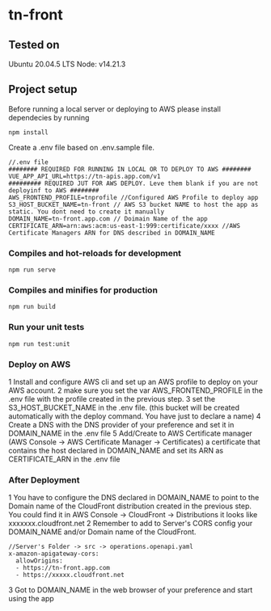 # tn-front

## Tested on
Ubuntu 20.04.5 LTS
Node: v14.21.3

## Project setup
Before running a local server or deploying to AWS please install dependecies by running
```
npm install
```
Create a .env file based on .env.sample file.
```
//.env file
######## REQUIRED FOR RUNNING IN LOCAL OR TO DEPLOY TO AWS ######## 
VUE_APP_API_URL=https://tn-apis.app.com/v1
######### REQUIRED JUT FOR AWS DEPLOY. Leve them blank if you are not deployinf to AWS ######## 
AWS_FRONTEND_PROFILE=tnprofile //Configured AWS Profile to deploy app
S3_HOST_BUCKET_NAME=tn-front // AWS S3 bucket NAME to host the app as static. You dont need to create it manually
DOMAIN_NAME=tn-front.app.com // Doimain Name of the app
CERTIFICATE_ARN=arn:aws:acm:us-east-1:999:certificate/xxxx //AWS Certificate Managers ARN for DNS described in DOMAIN_NAME
```
### Compiles and hot-reloads for development
```
npm run serve
```

### Compiles and minifies for production
```
npm run build
```

### Run your unit tests
```
npm run test:unit
```

### Deploy on AWS
1 Install and configure AWS cli and set up an AWS profile to deploy on your AWS account.
2 make sure you set the var AWS_FRONTEND_PROFILE in the .env file with the profile created in the previous step.
3 set the S3_HOST_BUCKET_NAME in the .env file. (this bucket will be created automatically with the deploy command. You have just to declare a name)
4 Create a DNS with the DNS provider of your preference and set it in DOMAIN_NAME in the .env file
5 Add/Create to AWS Certificate manager (AWS Console -> AWS Certificate Manager -> Certificates) a certificate that contains the host declared in DOMAIN_NAME and set its ARN as CERTIFICATE_ARN in the .env file

### After Deployment
1 You have to configure the DNS declared in DOMAIN_NAME to point to the Domain name of the CloudFront distribution created in the previous step. You could find it in AWS Console -> CloudFront -> Distributions it looks like xxxxxxx.cloudfront.net
2 Remember to add to Server's CORS config your DOMAIN_NAME and/or Domain name of the CloudFront.
```
//Server's Folder -> src -> operations.openapi.yaml
x-amazon-apigateway-cors:
  allowOrigins:
  - https://tn-front.app.com
  - https://xxxxx.cloudfront.net
```
3 Got to DOMAIN_NAME in the web browser of your preference and start using the app
